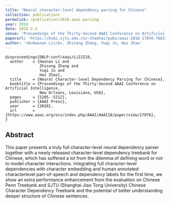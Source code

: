```yaml
---
title: "Neural character-level dependency parsing for Chinese"
collection: publications
permalink: /publication/2018-aaai-parsing
year: 2018
date: 2018-2-2
venue: 'Proceedings of the Thirty-Second AAAI Conference on Artificial Intelligence (AAAI)'
paperurl: 'https://bcmi.sjtu.edu.cn/~zhaohai/pubs/aaai-2018-17076-76831-1-PB.pdf'
author: '<b>Haonan Li</b>, Zhisong Zhang, Yuqi Ju, Hai Zhao'
---
```



```
@inproceedings{DBLP:conf/aaai/LiZJZ18,
  author    = {Haonan Li and
               Zhisong Zhang and
               Yuqi Ju and
               Hai Zhao},
  title     = {Neural Character-level Dependency Parsing for Chinese},
  booktitle = {Proceedings of the Thirty-Second AAAI Conference on Artificial Intelligence,
               New Orleans, Louisiana, USA},
  pages     = {5205--5212},
  publisher = {AAAI Press},
  year      = {2018},
  url       = {https://www.aaai.org/ocs/index.php/AAAI/AAAI18/paper/view/17076},
}
```

## Abstract
This paper presents a truly full character-level neural dependency parser together with a newly released character-level dependency treebank for Chinese, which has suffered a lot from the dilemma of defining word or not to model character interactions. Integrating full character-level dependencies with character embedding and human annotated characterlevel part-of-speech and dependency labels for the first time, we show an extra performance enhancement from the evaluation on Chinese Penn Treebank and SJTU (Shanghai Jiao Tong University) Chinese Character Dependency Treebank and the potential of better understanding deeper structure of Chinese sentences.

